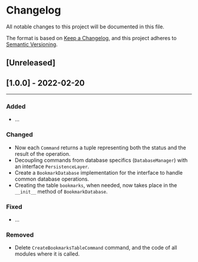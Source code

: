 # Changelog

All notable changes to this project will be documented in this file.

The format is based on [Keep a Changelog](https://keepachangelog.com/en/1.0.0/),
and this project adheres to [Semantic Versioning](https://semver.org/spec/v2.0.0.html).

## [Unreleased]

## [1.0.0] - 2022-02-20

---

### Added

- ...

### Changed

- Now each `Command` returns a tuple representing both the status and the result of the operation.
- Decoupling commands from database specifics (`DatabaseManager`) with an interface `PersistenceLayer`.
- Create a `BookmarkDatabase` implementation for the interface to handle common database operations.
- Creating the table `bookmarks`, when needed, now takes place in the `__init__` method of `BookmarkDatabase`.

### Fixed

- ...

### Removed

- Delete `CreateBookmarksTableCommand` command, and the code of all modules where it is called.

